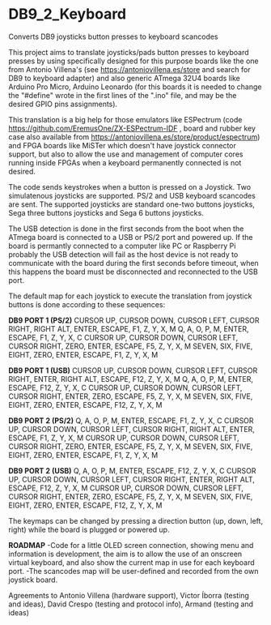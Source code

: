 # DB9_2_Keyboard
Converts DB9 joysticks button presses to keyboard scancodes


This project aims to translate joysticks/pads button presses to keyboard presses by using specifically designed for this purpose boards like the one from Antonio Villena's (see https://antoniovillena.es/store and search for DB9 to keyboard adapter) and also generic ATmega 32U4 boards like Arduino Pro Micro, Arduino Leonardo (for this boards it is needed to change the "#define" wrote in the first lines of the ".ino" file, and may be the desired GPIO pins assignments).

This translation is a big help for those emulators like ESPectrum (code https://github.com/EremusOne/ZX-ESPectrum-IDF , board and rubber key case also available from https://antoniovillena.es/store/product/espectrum) and FPGA boards like MiSTer which doesn't have joystick connector support, but also to allow the use and management of computer cores running inside FPGAs when a keyboard permanently connected is not desired.

The code sends keystrokes when a button is pressed on a Joystick. Two simulatenous joysticks are supported. PS/2 and USB keyboard scancodes are sent. The supported joysticks are standard one-two buttons joysticks, Sega three buttons joysticks and Sega 6 buttons joysticks.

The USB detection is done in the first seconds from the boot when the ATmega board is connected to a USB or PS/2 port and powered up. If the board is permantly connected to a computer like PC or Raspberry Pi probably the USB detection will fail as the host device is not ready to communicate with the board during the first seconds before timeout, when this happens the board must be disconnected and reconnected to the USB port.

The default map for each joystick to execute the translation from joystick buttons is done according to these sequences:

**DB9 PORT 1 (PS/2)**
CURSOR UP, CURSOR DOWN, CURSOR LEFT, CURSOR RIGHT, RIGHT ALT, ENTER, ESCAPE, F1, Z, Y, X, M
Q, A, O, P, M, ENTER, ESCAPE, F1, Z, Y, X, C
CURSOR UP, CURSOR DOWN, CURSOR LEFT, CURSOR RIGHT, ZERO, ENTER, ESCAPE, F5, Z, Y, X, M
SEVEN, SIX, FIVE, EIGHT, ZERO, ENTER, ESCAPE, F1, Z, Y, X, M

**DB9 PORT 1 (USB)**
CURSOR UP, CURSOR DOWN, CURSOR LEFT, CURSOR RIGHT, ENTER, RIGHT ALT, ESCAPE, F12, Z, Y, X, M
Q, A, O, P, M, ENTER, ESCAPE, F12, Z, Y, X, C
CURSOR UP, CURSOR DOWN, CURSOR LEFT, CURSOR RIGHT, ENTER, ZERO, ESCAPE, F5, Z, Y, X, M
SEVEN, SIX, FIVE, EIGHT, ZERO, ENTER, ESCAPE, F12, Z, Y, X, M


**DB9 PORT 2 (PS/2)**
Q, A, O, P, M, ENTER, ESCAPE, F1, Z, Y, X, C
CURSOR UP, CURSOR DOWN, CURSOR LEFT, CURSOR RIGHT, RIGHT ALT, ENTER, ESCAPE, F1, Z, Y, X, M
CURSOR UP, CURSOR DOWN, CURSOR LEFT, CURSOR RIGHT, ZERO, ENTER, ESCAPE, F5, Z, Y, X, M
SEVEN, SIX, FIVE, EIGHT, ZERO, ENTER, ESCAPE, F1, Z, Y, X, M


**DB9 PORT 2 (USB)**
Q, A, O, P, M, ENTER, ESCAPE, F12, Z, Y, X, C
CURSOR UP, CURSOR DOWN, CURSOR LEFT, CURSOR RIGHT, ENTER, RIGHT ALT, ESCAPE, F12, Z, Y, X, M
CURSOR UP, CURSOR DOWN, CURSOR LEFT, CURSOR RIGHT, ENTER, ZERO, ESCAPE, F5, Z, Y, X, M
SEVEN, SIX, FIVE, EIGHT, ZERO, ENTER, ESCAPE, F12, Z, Y, X, M


The keymaps can be changed by pressing a direction button (up, down, left, right) while the board is plugged or powered up.



**ROADMAP**
-Code for a little OLED screen connection, showing menu and information is development, the aim is to allow the use of an onscreen virtual keyboard, and also show the current map in use for each keyboard port.
-The scancodes map will be user-defined and recorded from the own joystick board.



Agreements to Antonio Villena (hardware support), Victor Íborra (testing and ideas), David Crespo (testing and protocol info), Armand (testing and ideas)

